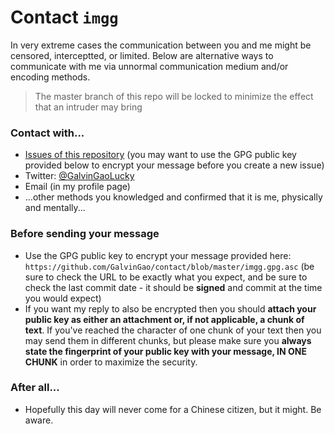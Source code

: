 # Contact `imgg`
In very extreme cases the communication between you and me might be censored, interceptted, or limited. Below are alternative ways to communicate with me via unnormal communication medium and/or encoding methods.

> The master branch of this repo will be locked to minimize the effect that an intruder may bring

### Contact with...
- [Issues of this repository](https://github.com/GalvinGao/contact/issues) (you may want to use the GPG public key provided below to encrypt your message before you create a new issue)
- Twitter: [@GalvinGaoLucky](https://twitter.com/GalvinGaoLucky)
- Email (in my profile page)
- ...other methods you knowledged and confirmed that it is me, physically and mentally...

### Before sending your message
- Use the GPG public key to encrypt your message provided here: `https://github.com/GalvinGao/contact/blob/master/imgg.gpg.asc` (be sure to check the URL to be exactly what you expect, and be sure to check the last commit date - it should be **signed** and commit at the time you would expect)
- If you want my reply to also be encrypted then you should **attach your public key as either an attachment or, if not applicable, a chunk of text**. If you've reached the character of one chunk of your text then you may send them in different chunks, but please make sure you **always state the fingerprint of your public key with your message, IN ONE CHUNK** in order to maximize the security.

### After all...
- Hopefully this day will never come for a Chinese citizen, but it might. Be aware.
